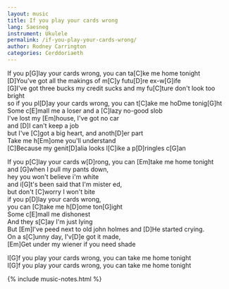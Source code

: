 ```yaml
---
layout: music
title: If you play your cards wrong
lang: Saesneg
instrument: Ukulele
permalink: /if-you-play-your-cards-wrong/
author: Rodney Carrington
categories: Cerddoriaeth
---
```


If you p[G]lay your cards wrong, you can ta[C]ke me home tonight  
[D]You've got all the makings of m[C]y futu[D]re ex-w[G]ife  
[G]I've got three bucks my credit sucks and my fu[C]ture don't look too bright  
so if you pl[D]ay your cards wrong, you can t[C]ake me hoDme tonig[G]ht  
Some c[E]mall me a loser and a [C]lazy no-good slob  
I've lost my [Em]house, I've got no car  
and [D]I can't keep a job  
but I've [C]got a big heart, and anoth[D]er part  
Take me h[Em]ome you'll understand  
[C]Because my genit[D]alia looks l[C]ike a p[D]ringles c[G]an  
  
If you p[C]lay your cards w[D]rong, you can [Em]take me home tonight  
and [G]when I pull my pants down,  
hey you won't believe i'm white  
and i[G]t's been said that I'm mister ed,  
but don't [C]worry I won't bite  
if you p[D]lay your cards wrong,  
you can [C]take me h[D]ome ton[G]ight  
Some c[E]mall me dishonest  
And they s[C]ay I'm just lying  
But [Em]I've peed next to old john holmes and [D]He started crying.  
On a s[C]unny day, I'v[D]e got it made,  
[Em]Get under my wiener if you need shade  
  
I[G]f you play your cards wrong, you can take me home tonight  
I[G]f you play your cards wrong, you can take me home tonight  

{% include music-notes.html %}